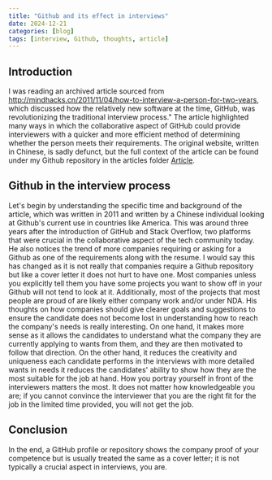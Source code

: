 ```yaml
---
title: "Github and its effect in interviews"
date: 2024-12-21
categories: [blog]
tags: [interview, Github, thoughts, article]
---
```

## Introduction
I was reading an archived article sourced from http://mindhacks.cn/2011/11/04/how-to-interview-a-person-for-two-years, which discussed how the relatively new software at the time, GitHub, was revolutionizing the traditional interview process." The article highlighted many ways in which the collaborative aspect of GitHub could provide interviewers with a quicker and more efficient method of determining whether the person meets their requirements. The original website, written in Chinese, is sadly defunct, but the full context of the article can be found under my Github repository in the articles folder [Article](https://github.com/Haru1O1/Haru1O1.github.io/blob/master/articles/MindHacks_Two_Year_Interview_Article.pdf).

## Github in the interview process
Let's begin by understanding the specific time and background of the article, which was written in 2011 and written by a Chinese individual looking at Github's current use in countries like America. This was around three years after the introduction of GitHub and Stack Overflow, two platforms that were crucial in the collaborative aspect of the tech community today. He also notices the trend of more companies requiring or asking for a Github as one of the requirements along with the resume. I would say this has changed as it is not really that companies require a Github repository but like a cover letter it does not hurt to have one. Most companies unless you explicitly tell them you have some projects you want to show off in your Github will not tend to look at it. Additionally, most of the projects that most people are proud of are likely either company work and/or under NDA. His thoughts on how companies should give clearer goals and suggestions to ensure the candidate does not become lost in understanding how to reach the company's needs is really interesting. On one hand, it makes more sense as it allows the candidates to understand what the company they are currently applying to wants from them, and they are then motivated to follow that direction. On the other hand, it reduces the creativity and uniqueness each candidate performs in the interviews with more detailed wants in needs it reduces the candidates' ability to show how they are the most suitable for the job at hand. How you portray yourself in front of the interviewers matters the most. It does not matter how knowledgeable you are; if you cannot convince the interviewer that you are the right fit for the job in the limited time provided, you will not get the job.

## Conclusion
In the end, a GitHub profile or repository shows the company proof of your competence but is usually treated the same as a cover letter; it is not typically a crucial aspect in interviews, you are.
